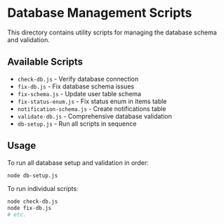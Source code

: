 # Database Management Scripts

This directory contains utility scripts for managing the database schema and validation.

## Available Scripts

- `check-db.js` - Verify database connection
- `fix-db.js` - Fix database schema issues
- `fix-schema.js` - Update user table schema
- `fix-status-enum.js` - Fix status enum in items table
- `notification-schema.js` - Create notifications table
- `validate-db.js` - Comprehensive database validation
- `db-setup.js` - Run all scripts in sequence

## Usage

To run all database setup and validation in order:

```bash
node db-setup.js
```

To run individual scripts:

```bash
node check-db.js
node fix-db.js
# etc.
```
